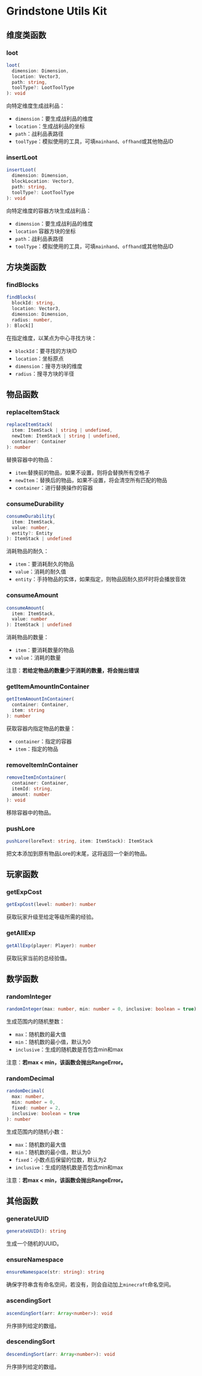 # Grindstone Utils Kit
## 维度类函数
### loot
~~~ts
loot(
  dimension: Dimension,
  location: Vector3,
  path: string,
  toolType?: LootToolType
): void
~~~
向特定维度生成战利品：

- `dimension`：要生成战利品的维度
- `location`：生成战利品的坐标
- `path`：战利品表路径
- `toolType`：模拟使用的工具，可填`mainhand`、`offhand`或其他物品ID

### insertLoot
~~~ts
insertLoot(
  dimension: Dimension,
  blockLocation: Vector3,
  path: string,
  toolType?: LootToolType
): void
~~~
向特定维度的容器方块生成战利品：

- `dimension`：要生成战利品的维度
- `location` 容器方块的坐标
- `path`：战利品表路径
- `toolType`：模拟使用的工具，可填`mainhand`、`offhand`或其他物品ID

## 方块类函数
### findBlocks
~~~ts
findBlocks(
  blockId: string,
  location: Vector3,
  dimension: Dimension,
  radius: number,
): Block[]
~~~
在指定维度，以某点为中心寻找方块：

- `blockId`：要寻找的方块ID
- `location`：坐标原点
- `dimension`：搜寻方块的维度
- `radius`：搜寻方块的半径

## 物品函数
### replaceItemStack
~~~ts
replaceItemStack(
  item: ItemStack | string | undefined,
  newItem: ItemStack | string | undefined,
  container: Container
): number
~~~
替换容器中的物品：

- `item`:替换前的物品，如果不设置，则将会替换所有空格子
- `newItem`：替换后的物品，如果不设置，将会清空所有匹配的物品
- `container`：进行替换操作的容器

### consumeDurability
~~~ts
consumeDurability(
  item: ItemStack,
  value: number,
  entity?: Entity
): ItemStack | undefined
~~~
消耗物品的耐久：

- `item`：要消耗耐久的物品
- `value`：消耗的耐久值
- `entity`：手持物品的实体，如果指定，则物品因耐久损坏时将会播放音效

### consumeAmount
~~~ts
consumeAmount(
  item: ItemStack,
  value: number
): ItemStack | undefined
~~~
消耗物品的数量：

- `item`：要消耗数量的物品
- `value`：消耗的数量

注意：**若给定物品的数量少于消耗的数量，将会抛出错误**

### getItemAmountInContainer
~~~ts
getItemAmountInContainer(
  container: Container,
  item: string
): number
~~~
获取容器内指定物品的数量：

- `container`：指定的容器
- `item`：指定的物品

### removeItemInContainer
~~~ts
removeItemInContainer(
  container: Container,
  itemId: string,
  amount: number
): void
~~~
移除容器中的物品。

### pushLore
~~~ts
pushLore(loreText: string, item: ItemStack): ItemStack
~~~
把文本添加到原有物品Lore的末尾，这将返回一个新的物品。

## 玩家函数
### getExpCost
~~~ts
getExpCost(level: number): number
~~~
获取玩家升级至给定等级所需的经验。

### getAllExp
~~~ts
getAllExp(player: Player): number
~~~
获取玩家当前的总经验值。

## 数学函数
### randomInteger
~~~ts
randomInteger(max: number, min: number = 0, inclusive: boolean = true): number
~~~
生成范围内的随机整数：

- `max`：随机数的最大值
- `min`：随机数的最小值，默认为0
- `inclusive`：生成的随机数是否包含min和max

注意：**若max < min，该函数会抛出RangeError。**

### randomDecimal
~~~ts
randomDecimal(
  max: number,
  min: number = 0,
  fixed: number = 2,
  inclusive: boolean = true
): number
~~~
生成范围内的随机小数：

- `max`：随机数的最大值
- `min`：随机数的最小值，默认为0
- `fixed`：小数点后保留的位数，默认为2
- `inclusive`：生成的随机数是否包含min和max

注意：**若max < min，该函数会抛出RangeError。**

## 其他函数
### generateUUID
~~~ts
generateUUID(): string 
~~~

生成一个随机的UUID。

### ensureNamespace
~~~ts
ensureNamespace(str: string): string
~~~

确保字符串含有命名空间，若没有，则会自动加上`minecraft`命名空间。

### ascendingSort
~~~ts
ascendingSort(arr: Array<number>): void
~~~
升序排列给定的数组。

### descendingSort
~~~ts
descendingSort(arr: Array<number>): void
~~~
升序排列给定的数组。

